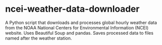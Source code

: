 # ncei-weather-data-downloader
A Python script that downloads and processes global hourly weather data from the NOAA National Centers for Environmental Information (NCEI) website. Uses Beautiful Soup and pandas. Saves processed data to files named after the weather station.
